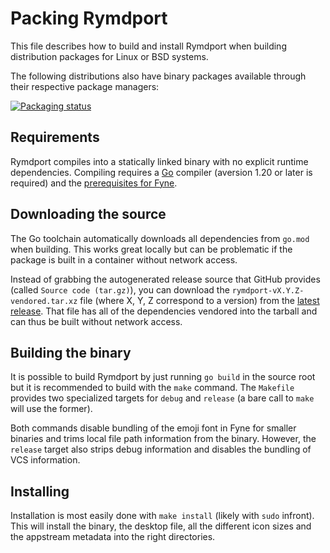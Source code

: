 # Packing Rymdport

This file describes how to build and install Rymdport when building distribution packages for Linux or BSD systems.

The following distributions also have binary packages available through their respective package managers:

[![Packaging status](https://repology.org/badge/vertical-allrepos/rymdport.svg)](https://repology.org/project/rymdport/versions)

## Requirements

Rymdport compiles into a statically linked binary with no explicit runtime dependencies.
Compiling requires a [Go](https://go.dev) compiler (aversion 1.20 or later is required) and the [prerequisites for Fyne](https://developer.fyne.io/started/).

## Downloading the source

The Go toolchain automatically downloads all dependencies from `go.mod` when building.
This works great locally but can be problematic if the package is built in a container without network access.

Instead of grabbing the autogenerated release source that GitHub provides (called `Source code (tar.gz)`),
you can download the `rymdport-vX.Y.Z-vendored.tar.xz` file (where X, Y, Z correspond to a version)
from the [latest release](https://github.com/Jacalz/rymdport/releases/).
That file has all of the dependencies vendored into the tarball and can thus be built without network access.

## Building the binary

It is possible to build Rymdport by just running `go build` in the source root but it is recommended to build with the `make` command.
The `Makefile` provides two specialized targets for `debug` and `release` (a bare call to `make` will use the former).

Both commands disable bundling of the emoji font in Fyne for smaller binaries and trims local file path information from the binary.
However, the `release` target also strips debug information and disables the bundling of VCS information.

## Installing

Installation is most easily done with `make install` (likely with `sudo` infront).
This will install the binary, the desktop file, all the different icon sizes and the appstream metadata into the right directories.
